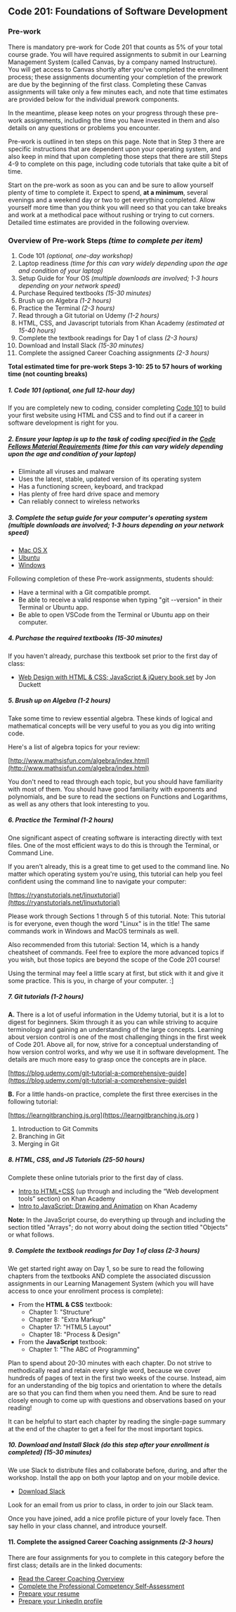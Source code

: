 Code 201: Foundations of Software Development
-----------------------

### Pre-work

There is mandatory pre-work for Code 201 that counts as 5% of your total course grade. You will have required assignments to submit in our Learning Management System (called Canvas, by a company named Instructure). You will get access to Canvas shortly after you've completed the enrollment process; these assignments documenting your completion of the prework are due by the beginning of the first class. Completing these Canvas assignments will take only a few minutes each, and note that time estimates are provided below for the individual prework components.

In the meantime, please keep notes on your progress through these pre-work assignments, including the time you have invested in them and also details on any questions or problems you encounter.

Pre-work is outlined in ten steps on this page. Note that in Step 3 there are specific instructions that are dependent upon your operating system, and also keep in mind that upon completing those steps that there are still Steps 4-9 to complete on this page, including code tutorials that take quite a bit of time.

Start on the pre-work as soon as you can and be sure to allow yourself plenty of time to complete it. Expect to spend, **at a minimum**, several evenings and a weekend day or two to get everything completed. Allow yourself more time than you think you will need so that you can take breaks and work at a methodical pace without rushing or trying to cut corners. Detailed time estimates are provided in the following overview.

### Overview of Pre-work Steps *(time to complete per item)*

1. Code 101 *(optional, one-day workshop)*
1. Laptop readiness *(time for this can vary widely depending upon the age and condition of your laptop)*
1. Setup Guide for Your OS *(multiple downloads are involved; 1-3 hours depending on your network speed)*
1. Purchase Required textbooks *(15-30 minutes)*
1. Brush up on Algebra *(1-2 hours)*
1. Practice the Terminal *(2-3 hours)*
1. Read through a Git tutorial on Udemy *(1-2 hours)*
1. HTML, CSS, and Javascript tutorials from Khan Academy *(estimated at 15-40 hours)*
1. Complete the textbook readings for Day 1 of class *(2-3 hours)*
1. Download and Install Slack *(15-30 minutes)*
1. Complete the assigned Career Coaching assignments *(2-3 hours)*

**Total estimated time for pre-work Steps 3-10: 25 to 57 hours of working time (not counting breaks)**

##### 1. Code 101 *(optional, one full 12-hour day)*
If you are completely new to coding, consider completing <a href="https://www.codefellows.org/courses/code-101/intro-to-software-development-and-careers-in-tech">Code 101</a> to build your first website using HTML and CSS and to find out if a career in software development is right for you.

##### 2. Ensure your laptop is up to the task of coding specified in the [Code Fellows Material Requirements](https://www.codefellows.org/courses/code-201/foundations-of-software-development/#material-requirements) *(time for this can vary widely depending upon the age and condition of your laptop)*

  - Eliminate all viruses and malware
  - Uses the latest, stable, updated version of its operating system
  - Has a functioning screen, keyboard, and trackpad
  - Has plenty of free hard drive space and memory
  - Can reliably connect to wireless networks

##### 3. Complete the setup guide for your computer's operating system *(multiple downloads are involved; 1-3 hours depending on your network speed)*

  - [Mac OS X](prework/mac/1_terminal.md)
  - [Ubuntu](prework/ubuntu/1_terminal.md)
  - [Windows](prework/windows/01_preface.md)

Following completion of these Pre-work assignments, students should:
 - Have a terminal with a Git compatible prompt.
 - Be able to receive a valid response when typing "git --version" in their Terminal or Ubuntu app.
 - Be able to open VSCode from the Terminal or Ubuntu app on their computer.

##### 4. Purchase the required textbooks *(15-30 minutes)*

If you haven't already, purchase this textbook set prior to the first day of class:

  - <a href="http://www.amazon.com/Web-Design-HTML-JavaScript-jQuery/dp/1119038634/ref=mt_hardcover?_encoding=UTF8&amp;me=">Web Design with HTML &amp; CSS; JavaScript &amp; jQuery book set</a> by Jon Duckett

##### 5. Brush up on Algebra *(1-2 hours)*

Take some time to review essential algebra. These kinds of logical and mathematical concepts will be very useful to you as you dig into writing code.

Here's a list of algebra topics for your review:

[http://www.mathsisfun.com/algebra/index.html](http://www.mathsisfun.com/algebra/index.html)

You don't need to read through each topic, but you should have familiarity with most of them. You should have good familiarity with exponents and polynomials, and be sure to read the sections on Functions and Logarithms, as well as any others that look interesting to you.

##### 6. Practice the Terminal *(1-2 hours)*

One significant aspect of creating software is interacting directly with text files. One of the most efficient ways to do this is through the Terminal, or Command Line.

If you aren't already, this is a great time to get used to the command line. No matter which operating system you're using, this tutorial can help you feel confident using the command line to navigate your computer:

[https://ryanstutorials.net/linuxtutorial](https://ryanstutorials.net/linuxtutorial)

Please work through Sections 1 through 5 of this tutorial. Note: This tutorial is for everyone, even though the word "Linux" is in the title! The same commands work in Windows and MacOS terminals as well.

Also recommended from this tutorial: Section 14, which is a handy cheatsheet of commands. Feel free to explore the more advanced topics if you wish, but those topics are beyond the scope of the Code 201 course!

Using the terminal may feel a little scary at first, but stick with it and give it some practice. This is you, in charge of your computer. :]

##### 7. Git tutorials *(1-2 hours)*

**A.** There is a lot of useful information in the Udemy tutorial, but it is a lot to digest for beginners. Skim through it as you can while striving to acquire terminology and gaining an understanding of the large concepts. Learning about version control is one of the most challenging things in the first week of Code 201. Above all, for now, strive for a conceptual understanding of how version control works, and why we use it in software development. The details are much more easy to grasp once the concepts are in place.

[https://blog.udemy.com/git-tutorial-a-comprehensive-guide](https://blog.udemy.com/git-tutorial-a-comprehensive-guide)

**B.** For a little hands-on practice, complete the first three exercises in the following tutorial:

[https://learngitbranching.js.org](https://learngitbranching.js.org )

1. Introduction to Git Commits
1. Branching in Git
1. Merging in Git

##### 8. HTML, CSS, and JS Tutorials *(25-50 hours)*
Complete these online tutorials prior to the first day of class.

   - <a href="https://www.khanacademy.org/computing/computer-programming/html-css">Intro to HTML+CSS</a> (up through and including the “Web development tools” section) on Khan Academy
   - <a href="https://www.khanacademy.org/computing/computer-programming/programming">Intro to JavaScript: Drawing and Animation</a> on Khan Academy

   **Note:** In the JavaScript course, do everything up through and including the section titled "Arrays"; do not worry about doing the section titled "Objects" or what follows.

##### 9. Complete the textbook readings for Day 1 of class *(2-3 hours)*

We get started right away on Day 1, so be sure to read the following chapters from the textbooks AND complete the associated discussion assignments in our Learning Management System (which you will have access to once your enrollment process is complete):

- From the **HTML & CSS** textbook:
  - Chapter 1: "Structure"
  - Chapter 8: "Extra Markup"
  - Chapter 17: "HTML5 Layout"
  - Chapter 18: "Process & Design"
- From the **JavaScript** textbook:
  - Chapter 1: "The ABC of Programming"

Plan to spend about 20-30 minutes with each chapter. Do not strive to methodically read and retain every single word, because we cover hundreds of pages of text in the first two weeks of the course. Instead, aim for an understanding of the big topics and orientation to where the details are so that you can find them when you need them. And be sure to read closely enough to come up with questions and observations based on your reading!

It can be helpful to start each chapter by reading the single-page summary at the end of the chapter to get a feel for the most important topics.

##### 10. Download and Install Slack (do this step after your enrollment is completed) *(15-30 minutes)*

We use Slack to distribute files and collaborate before, during, and after the workshop. Install the app on both your laptop and on your mobile device.

  - [Download Slack](https://slack.com/downloads)

Look for an email from us prior to class, in order to join our Slack team.

Once you have joined, add a nice profile picture of your lovely face. Then say hello in your class channel, and introduce yourself.

#### 11. Complete the assigned Career Coaching assignments *(2-3 hours)*

There are four assignments for you to complete in this category before the first class; details are in the linked documents:

- [Read the Career Coaching Overview](https://codefellows.github.io/common_curriculum/career_coaching/)
- [Complete the Professional Competency Self-Assessment](https://codefellows.github.io/common_curriculum/career_coaching/Professional_Competency_Self-Assessment)
- [Prepare your resume](https://codefellows.github.io/common_curriculum/career_coaching/Code_201/Prepare_Your_Resume)
- [Prepare your LinkedIn profile](https://codefellows.github.io/common_curriculum/career_coaching/Code_201/Prepare_Your_LinkedIn)
